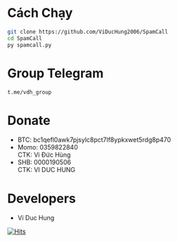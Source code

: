 # Cách Chạy
```sh
git clone https://github.com/ViDucHung2006/SpamCall
cd SpamCall
py spamcall.py
```
# Group Telegram
```sh
t.me/vdh_group
```
# Donate
* BTC: bc1qefl0awk7pjsylc8pct7lf8ypkxwet5rdg8p470
* Momo: 0359822840 <br>
CTK: Vi Đức Hùng 
* SHB: 0000190506 <br>
CTK: VI DUC HUNG 
# Developers
* Vi Duc Hung 

[![Hits](https://hits.seeyoufarm.com/api/count/incr/badge.svg?url=https://github.com/ViDucHung2006/SpamCallhit-counter&count_bg=%230BD4FF&title_bg=%23525050&icon=github.svg&icon_color=%23000000&title=Views&edge_flat=true)](https://hits.seeyoufarm.com)

